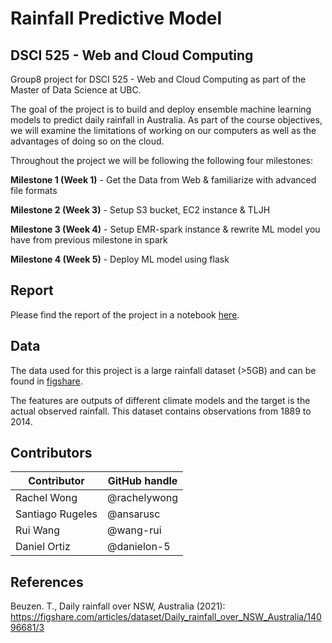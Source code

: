 # Rainfall Predictive Model

## DSCI 525 - Web and Cloud Computing

Group8 project for DSCI 525 - Web and Cloud Computing as part of the Master of Data Science at UBC.

The goal of the project is to build and deploy ensemble machine learning models to predict daily rainfall in Australia. As part of
the course objectives, we will examine the limitations of working on our computers as well as the advantages of doing so on the cloud.

Throughout the project we will be following the following four milestones:

**Milestone 1 (Week 1)** - Get the Data from Web & familiarize with advanced file formats

**Milestone 2 (Week 3)** - Setup S3 bucket, EC2 instance & TLJH

**Milestone 3 (Week 4)** - Setup EMR-spark instance & rewrite ML model you have from previous milestone in spark

**Milestone 4 (Week 5)** - Deploy ML model using flask

## Report

Please find the report of the project in a notebook [here](https://github.com/UBC-MDS/525-group8/tree/main/notebooks).

## Data

The data used for this project is a large rainfall dataset (>5GB) and can be found in [figshare](https://figshare.com/articles/dataset/Daily_rainfall_over_NSW_Australia/14096681).

The features are outputs of different climate models and the target is the actual observed rainfall. This dataset contains
observations from 1889 to 2014.

## Contributors

| Contributor | GitHub handle |
|-------------|---------------|
| Rachel Wong | @rachelywong  |
| Santiago Rugeles | @ansarusc|
| Rui Wang    | @wang-rui     |
| Daniel Ortiz | @danielon-5  |

## References

Beuzen. T., Daily rainfall over NSW, Australia (2021): https://figshare.com/articles/dataset/Daily_rainfall_over_NSW_Australia/14096681/3
